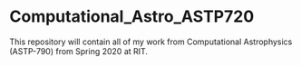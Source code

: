 # Computational_Astro_ASTP720
This repository will contain all of my work from Computational Astrophysics (ASTP-790) from Spring 2020 at RIT.
